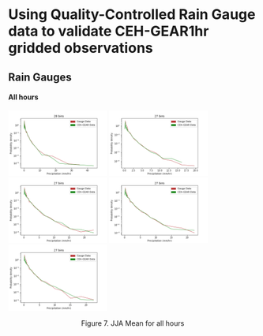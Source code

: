 # Using Quality-Controlled Rain Gauge data to validate CEH-GEAR1hr gridded observations
## Rain Gauges

#### All hours
<p align="left">
<img src="Figs/PDF_GaugevsGridCell/bramham_logger.png" width="200"  title="Original 1km grid" />
<img src="Figs/PDF_GaugevsGridCell/headingley_logger.png" width="200"  title="Original 1km grid" />
<img src="Figs/PDF_GaugevsGridCell/farnley_hall_logger.png" width="200"  title="Original 1km grid" />
<img src="Figs/PDF_GaugevsGridCell/eccup_logger.png" width="200"  title="Original 1km grid" />
<img src="Figs/PDF_GaugevsGridCell/knostrop_logger.png" width="200"  title="Original 1km grid" />
</p>
<p align="center">Figure 7. JJA Mean for all hours <p align="center">
